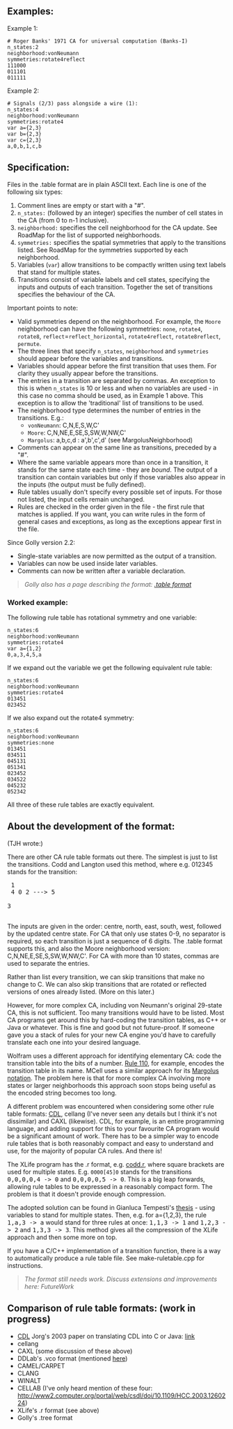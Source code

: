 ## Examples: ##

Example 1:
```
# Roger Banks' 1971 CA for universal computation (Banks-I)
n_states:2
neighborhood:vonNeumann
symmetries:rotate4reflect
111000
011101
011111
```

Example 2:
```
# Signals (2/3) pass alongside a wire (1):
n_states:4
neighborhood:vonNeumann
symmetries:rotate4
var a={2,3}
var b={2,3}
var c={2,3}
a,0,b,1,c,b
```

## Specification: ##

Files in the .table format are in plain ASCII text. Each line is one of the following six types:

  1. Comment lines are empty or start with a "#".
  1. `n_states:` (followed by an integer) specifies the number of cell states in the CA (from 0 to n-1 inclusive).
  1. `neighborhood:` specifies the cell neighborhood for the CA update. See RoadMap for the list of supported neighborhoods.
  1. `symmetries:` specifies the spatial symmetries that apply to the transitions listed. See RoadMap for the symmetries supported by each neighborhood.
  1. Variables (`var`) allow transitions to be compactly written using text labels that stand for multiple states.
  1. Transitions consist of variable labels and cell states, specifying the inputs and outputs of each transition. Together the set of transitions specifies the behaviour of the CA.

Important points to note:

  * Valid symmetries depend on the neighborhood. For example, the `Moore` neighborhood can have the following symmetries: `none`, `rotate4`, `rotate8`, `reflect`=`reflect_horizontal`, `rotate4reflect`, `rotate8reflect`, `permute`.
  * The three lines that specify `n_states`, `neighborhood` and `symmetries` should appear before the variables and transitions.
  * Variables should appear before the first transition that uses them. For clarity they usually appear before the transitions.
  * The entries in a transition are separated by commas. An exception to this is when `n_states` is 10 or less and when no variables are used - in this case no comma should be used, as in Example 1 above. This exception is to allow the 'traditional' list of transitions to be used.
  * The neighborhood type determines the number of entries in the transitions. E.g.:
    * `vonNeumann`: C,N,E,S,W,C'
    * `Moore`: C,N,NE,E,SE,S,SW,W,NW,C'
    * `Margolus`: a,b,c,d : a',b',c',d' (see MargolusNeighborhood)
  * Comments can appear on the same line as transitions, preceded by a "#".
  * Where the same variable appears more than once in a transition, it stands for the same state each time - they are _bound_. The output of a transition can contain variables but only if those variables also appear in the inputs (the output must be fully defined).
  * Rule tables usually don't specify every possible set of inputs. For those not listed, the input cells remain unchanged.
  * Rules are checked in the order given in the file - the first rule that matches is applied. If you want, you can write rules in the form of general cases and exceptions, as long as the exceptions appear first in the file.

Since Golly version 2.2:
  * Single-state variables are now permitted as the output of a transition.
  * Variables can now be used inside later variables.
  * Comments can now be written after a variable declaration.

> _Golly also has a page describing the format: [.table format](http://golly.cvs.sourceforge.net/viewvc/*checkout*/golly/golly/src/Help/formats.html#table)_

### Worked example: ###

The following rule table has rotational symmetry and one variable:
```
n_states:6
neighborhood:vonNeumann
symmetries:rotate4
var a={1,2}
0,a,3,4,5,a
```

If we expand out the variable we get the following equivalent rule table:
```
n_states:6
neighborhood:vonNeumann
symmetries:rotate4
013451
023452
```

If we also expand out the rotate4 symmetry:
```
n_states:6
neighborhood:vonNeumann
symmetries:none
013451
034511
045131
051341
023452
034522
045232
052342
```

All three of these rule tables are exactly equivalent.

## About the development of the format: ##

(TJH wrote:)

There are other CA rule table formats out there. The simplest is just to list the transitions. Codd and Langton used this method, where e.g. 012345 stands for the transition:
<tt><pre>
1<br>
4 0 2    --->     5<br>
3<br>
</pre></tt>
The inputs are given in the order: centre, north, east, south, west, followed by the updated centre state. For CA that only use states 0-9, no separator is required, so each transition is just a sequence of 6 digits. The .table format supports this, and also the Moore neighborhood version: C,N,NE,E,SE,S,SW,W,NW,C'. For CA with more than 10 states, commas are used to separate the entries.

Rather than list every transition, we can skip transitions that make no change to C. We can also skip transitions that are rotated or reflected versions of ones already listed. (More on this later.)

However, for more complex CA, including von Neumann's original 29-state CA, this is not sufficient. Too many transitions would have to be listed. Most CA programs get around this by hard-coding the transition tables, as C++ or Java or whatever. This is fine and good but not future-proof. If someone gave you a stack of rules for your new CA engine you'd have to carefully translate each one into your desired language.

Wolfram uses a different approach for identifying elementary CA: code the transition table into the bits of a number. [Rule 110](http://en.wikipedia.org/wiki/Rule_110), for example, encodes the transition table in its name. MCell uses a similar approach for its [Margolus notation](http://www.mirekw.com/ca/rullex_marg.html). The problem here is that for more complex CA involving more states or larger neighborhoods this approach soon stops being useful as the encoded string becomes too long.

A different problem was encountered when considering some other rule table formats: [CDL](http://www.jcasim.de/), cellang (I've never seen any details but I think it's not dissimilar) and CAXL (likewise). CDL, for example, is an entire programming language, and adding support for this to your favourite CA program would be a significant amount of work. There has to be a simpler way to encode rule tables that is both reasonably compact and easy to understand and use, for the majority of popular CA rules. And there is!

The XLife program has the .r format, e.g. [codd.r](http://www.filewatcher.com/p/xlife-5.0-1.i386.rpm.211831/usr/lib/xlife/codd/codd.r.html), where square brackets are used for multiple states. E.g. `0000[45]0` stands for the transitions <tt>0,0,0,0,4 -> 0</tt> and <tt>0,0,0,0,5 -> 0</tt>. This is a big leap forwards, allowing rule tables to be expressed in a reasonably compact form. The problem is that it doesn't provide enough compression.

The adopted solution can be found in Gianluca Tempesti's [thesis](http://lslwww.epfl.ch/pages/embryonics/thesis/AppendixA.html) - using variables to stand for multiple states. Then, e.g. for a={1,2,3}, the rule <tt>1,a,3 -> a</tt> would stand for three rules at once: <tt>1,1,3 -> 1</tt> and <tt>1,2,3 -> 2</tt> and <tt>1,3,3 -> 3</tt>. This method gives all the compression of the XLife approach and then some more on top.

If you have a C/C++ implementation of a transition function, there is a way to automatically produce a rule table file. See make-ruletable.cpp for instructions.

> _The format still needs work. Discuss extensions and improvements here: FutureWork_

## Comparison of rule table formats: (work in progress) ##

  * [CDL](http://www.jcasim.de/) Jorg's 2003 paper on translating CDL into C or Java: [link](http://www.complex-systems.com/abstracts/v14_i02_a04.html)
  * cellang
  * CAXL (some discussion of these above)
  * DDLab's .vco format (mentioned [here](http://www.cogs.susx.ac.uk/users/andywu/multi_value/spiral_rule.html))
  * CAMEL/CARPET
  * CLANG
  * WINALT
  * CELLAB (I've only heard mention of these four: http://www2.computer.org/portal/web/csdl/doi/10.1109/HCC.2003.1260224)
  * XLife's .r format (see above)
  * Golly's .tree format